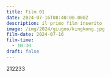 ```yaml
---
title: Film 01
date: 2024-07-16T08:40:00.000Z
description: il primo film inserito
image: /img/2024/giugno/kingkong.jpg
film-date: 2024-07-16
film-time:
  - 10:30
draft: false
---
```

212233
